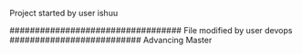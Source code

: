 Project started by user ishuu

##################################
File modified by user devops
##########################
Advancing Master
